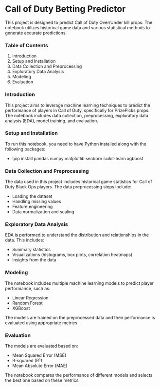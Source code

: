 # Call of Duty Betting Predictor

This project is designed to predict Call of Duty Over/Under kill props. The notebook utilizes historical game data and various statistical methods to generate accurate predictions.

### Table of Contents

1. Introduction
2. Setup and Installation
3. Data Collection and Preprocessing
4. Exploratory Data Analysis
5. Modeling
6. Evaluation

### Introduction

This project aims to leverage machine learning techniques to predict the performance of players in Call of Duty, specifically for PrizePicks props. The notebook includes data collection, preprocessing, exploratory data analysis (EDA), model training, and evaluation.

### Setup and Installation

To run this notebook, you need to have Python installed along with the following packages:
- !pip install pandas numpy matplotlib seaborn scikit-learn xgboost

### Data Collection and Preprocessing

The data used in this project includes historical game statistics for Call of Duty Black Ops players. The data preprocessing steps include:

- Loading the dataset
- Handling missing values
- Feature engineering
- Data normalization and scaling

### Exploratory Data Analysis

EDA is performed to understand the distribution and relationships in the data. This includes:

- Summary statistics
- Visualizations (histograms, box plots, correlation heatmaps)
- Insights from the data

### Modeling

The notebook includes multiple machine learning models to predict player performance, such as:

- Linear Regression
- Random Forest
- XGBoost
  
The models are trained on the preprocessed data and their performance is evaluated using appropriate metrics.

### Evaluation

The models are evaluated based on:

- Mean Squared Error (MSE)
- R-squared (R²)
- Mean Absolute Error (MAE)
  
The notebook compares the performance of different models and selects the best one based on these metrics.
